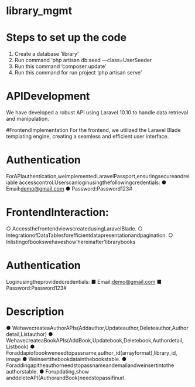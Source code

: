 # library_mgmt

# Steps to set up the code
1. Create a database ‘library’ 
2. Run command ‘php artisan db:seed —class=UserSeeder
3. Run this command ‘composer update’
4. Run this command for run project ‘php artisan serve’

# APIDevelopment
We have developed a robust API using Laravel 10.10 to handle data retrieval and manipulation. 

#FrontendImplementation
For the frontend, we utilized the Laravel Blade templating engine, creating a seamless and efficient user interface.

# Authentication
ForAPIauthentication,weimplementedLaravelPassport,ensuringsecureandreliable accesscontrol.Userscanloginusingthefollowingcredentials:
● Email:demo@gmail.com
● Password:Password123#

# FrontendInteraction:
○ AccessthefrontendviewscreatedusingLaravelBlade.
○ IntegrationofDataTablesforeﬃcientdatapresentationandpagination.
○ Inlistingofbookswehaveshow‘hereinafter’librarybooks

# Authentication
Loginusingtheprovidedcredentials:
■ Email:demo@gmail.com
■ Password:Password123#

# Description
● WehavecreateaAuthorAPIs(Addauthor,Updateauthor,Deleteauthor,Author detail,Listauthor)
● WehavecreateaBookAPIs(AddBook,Updatebook,Deletebook,Authordetail, Listbook)
● Foraddapiofbookweneedtopassname,author_id(arrayformat),library_id, image
● Weinsertthebookdatainthebookstable.
● Foraddingapitheauthorneedstopassnameandemailandweinsertintothe authorstable.
● Forupdating,show anddeleteAPI(AuthorandBook)needstopassifinurl.
